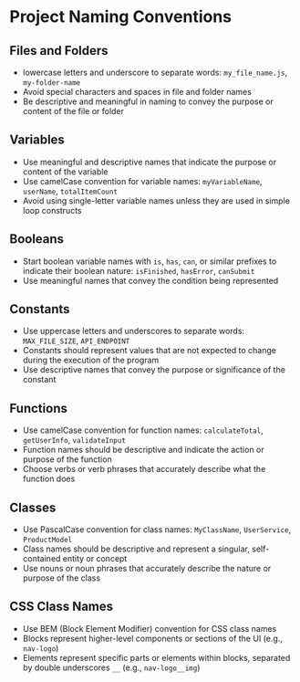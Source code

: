 # Project Naming Conventions

## Files and Folders

- lowercase letters and underscore to separate words: `my_file_name.js`, `my-folder-name`
- Avoid special characters and spaces in file and folder names
- Be descriptive and meaningful in naming to convey the purpose or content of the file or folder

## Variables

- Use meaningful and descriptive names that indicate the purpose or content of the variable
- Use camelCase convention for variable names: `myVariableName`, `userName`, `totalItemCount`
- Avoid using single-letter variable names unless they are used in simple loop constructs

## Booleans

- Start boolean variable names with `is`, `has`, `can`, or similar prefixes to indicate their boolean nature: `isFinished`, `hasError`, `canSubmit`
- Use meaningful names that convey the condition being represented

## Constants

- Use uppercase letters and underscores to separate words: `MAX_FILE_SIZE`, `API_ENDPOINT`
- Constants should represent values that are not expected to change during the execution of the program
- Use descriptive names that convey the purpose or significance of the constant

## Functions

- Use camelCase convention for function names: `calculateTotal`, `getUserInfo`, `validateInput`
- Function names should be descriptive and indicate the action or purpose of the function
- Choose verbs or verb phrases that accurately describe what the function does

## Classes

- Use PascalCase convention for class names: `MyClassName`, `UserService`, `ProductModel`
- Class names should be descriptive and represent a singular, self-contained entity or concept
- Use nouns or noun phrases that accurately describe the nature or purpose of the class

## CSS Class Names

- Use BEM (Block Element Modifier) convention for CSS class names
- Blocks represent higher-level components or sections of the UI (e.g., `nav-logo`)
- Elements represent specific parts or elements within blocks, separated by double underscores `__` (e.g., `nav-logo__img`)
